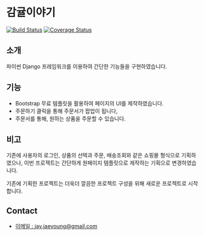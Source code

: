 # 감귤이야기

[![Build Status](https://travis-ci.org/Kirade/django_tangerine.svg?branch=master)](https://travis-ci.org/Kirade/django_tangerine) [![Coverage Status](https://coveralls.io/repos/github/Kirade/django_tangerine/badge.svg?branch=master)](https://coveralls.io/github/Kirade/django_tangerine?branch=master)

## 소개
파이썬 Django 프레임워크를 이용하여 간단한 기능들을 구현하였습니다.

## 기능
* Bootstrap 무료 템플릿을 활용하여 페이지의 UI를 제작하였습니다.
* 주문하기 클릭을 통해 주문서가 팝업이 됩니다,
* 주문서를 통해, 원하는 상품을 주문할 수 있습니다.

## 비고
기존에 사용자의 로그인, 상품의 선택과 주문, 배송조회와 같은 쇼핑몰 형식으로 기획하였으나,
이번 프로젝트는 간단하게 원페이지 템플릿으로 제작하는 기획으로 변경하였습니다.

기존에 기획한 프로젝트는 더욱더 깔끔한 프로젝트 구성을 위해 새로운 프로젝트로 시작합니다.

## Contact
* [이메일 : jay.jaeyoung@gmail.com ](mailto:jay.jaeyoung@gmail.com)
 